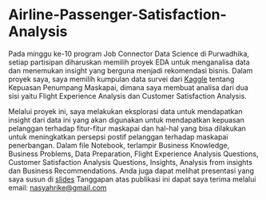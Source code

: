 # Airline-Passenger-Satisfaction-Analysis
Pada minggu ke-10 program Job Connector Data Science di Purwadhika, setiap partisipan diharuskan memilih proyek EDA untuk menganalisa data dan menemukan insight yang berguna menjadi rekomendasi bisnis. Dalam proyek saya, saya memilih kumpulan data survei dari [Kaggle](https://www.kaggle.com/datasets/teejmahal20/airline-passenger-satisfaction) tentang Kepuasan Penumpang Maskapai, dimana saya membuat analisa dari dua sisi yaitu Flight Experience Analysis dan Customer Satisfaction Analysis.

Melalui proyek ini, saya melakukan eksplorasi data untuk mendapatkan insight dari data ini yang akan digunakan untuk mendapatkan kepuasan pelanggan terhadap fitur-fitur maskapai dan hal-hal yang bisa dilakukan untuk meningkatkan persepsi postif pelanggan terhadap maskapai penerbangan. Dalam file Notebook, terlampir Business Knowledge, Business Problems, Data Preparation, Flight Experience Analysis Questions, Customer Satisfaction Analysis Questions, Insights, Analysis from insights
dan Business Recommendations. Anda juga dapat melihat presentasi yang saya susun di [slides](https://my.visme.co/editor/eXJsc1QvRDdZYUJTTlAxRHpGVTRDUT09Ojq5m_3PlqkeRtTgsQjIu4gb) 
Tanggapan atas publikasi ini dapat saya terima melalui email: nasyahrike@gmail.com
